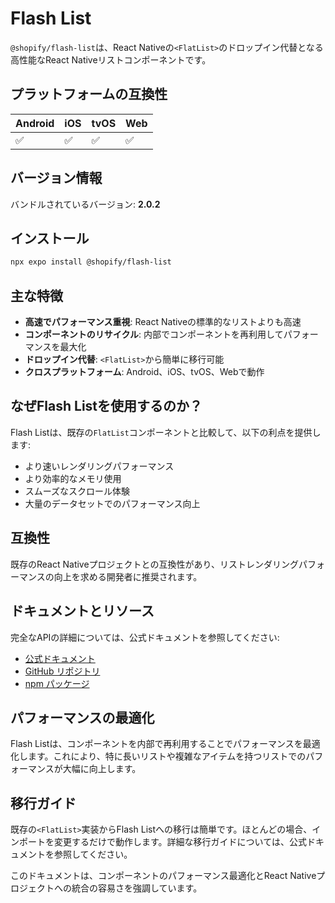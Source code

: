 # Flash List

`@shopify/flash-list`は、React Nativeの`<FlatList>`のドロップイン代替となる高性能なReact Nativeリストコンポーネントです。

## プラットフォームの互換性

| Android | iOS | tvOS | Web |
|---------|-----|------|-----|
| ✅ | ✅ | ✅ | ✅ |

## バージョン情報

バンドルされているバージョン: **2.0.2**

## インストール

```bash
npx expo install @shopify/flash-list
```

## 主な特徴

- **高速でパフォーマンス重視**: React Nativeの標準的なリストよりも高速
- **コンポーネントのリサイクル**: 内部でコンポーネントを再利用してパフォーマンスを最大化
- **ドロップイン代替**: `<FlatList>`から簡単に移行可能
- **クロスプラットフォーム**: Android、iOS、tvOS、Webで動作

## なぜFlash Listを使用するのか？

Flash Listは、既存の`FlatList`コンポーネントと比較して、以下の利点を提供します:

- より速いレンダリングパフォーマンス
- より効率的なメモリ使用
- スムーズなスクロール体験
- 大量のデータセットでのパフォーマンス向上

## 互換性

既存のReact Nativeプロジェクトとの互換性があり、リストレンダリングパフォーマンスの向上を求める開発者に推奨されます。

## ドキュメントとリソース

完全なAPIの詳細については、公式ドキュメントを参照してください:

- [公式ドキュメント](https://shopify.github.io/flash-list/)
- [GitHub リポジトリ](https://github.com/shopify/flash-list)
- [npm パッケージ](https://www.npmjs.com/package/@shopify/flash-list)

## パフォーマンスの最適化

Flash Listは、コンポーネントを内部で再利用することでパフォーマンスを最適化します。これにより、特に長いリストや複雑なアイテムを持つリストでのパフォーマンスが大幅に向上します。

## 移行ガイド

既存の`<FlatList>`実装からFlash Listへの移行は簡単です。ほとんどの場合、インポートを変更するだけで動作します。詳細な移行ガイドについては、公式ドキュメントを参照してください。

このドキュメントは、コンポーネントのパフォーマンス最適化とReact Nativeプロジェクトへの統合の容易さを強調しています。
